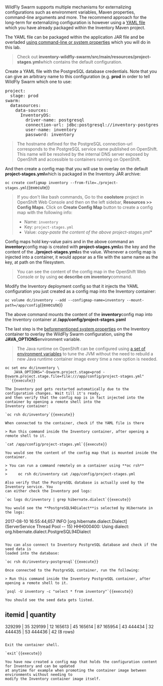 WildFly Swarm supports multiple mechanisms for externalizing configurations such as environment variables, 
Maven properties, command-line arguments and more. The recommend approach for the long-term for externalizing 
configuration is however using a [YAML file](https://reference.wildfly-swarm.io/configuration.html#_using_yaml) 
which you have already packaged within the Inventory Maven project.

The YAML file can be packaged within the application JAR file and be overladed 
[using command-line or system properties](https://wildfly-swarm.gitbooks.io/wildfly-swarm-users-guide/configuration/project_stages.html#_command_line_switches_system_properties) which you will do in this lab.

> Check out **inventory-wildfly-swarm/src/main/resources/project-stages.yml**which contains the default configuration.

Create a YAML file with the PostgreSQL database credentials. Note that you can give an arbitrary 
name to this configuration (e.g. **prod** in order to tell WildFly Swarm which one to use:

<pre class="file" data-filename="./project-stages.yml" data-target="replace">
project:
  stage: prod
swarm:
  datasources:
    data-sources:
      InventoryDS:
        driver-name: postgresql
        connection-url: jdbc:postgresql://inventory-postgresql:5432/inventory
        user-name: inventory
        password: inventory
</pre>

> The hostname defined for the PostgreSQL connection-url corresponds to the PostgreSQL 
> service name published on OpenShift. This name will be resolved by the internal DNS server 
> exposed by OpenShift and accessible to containers running on OpenShift.

And then create a config map that you will use to overlay on the default **project-stages.yml**which is 
packaged in the Inventory JAR archive:

`oc create configmap inventory --from-file=./project-stages.yml`{{execute}}

> If you don't like bash commands, Go to the **coolstore** 
> project in OpenShift Web Console and then on the left sidebar, **Resources >> Config Maps**. Click 
> on **Create Config Map** button to create a config map with the following info:
> 
> * Name: `inventory`
> * Key: `project-stages.yml`
> * Value: *copy-paste the content of the above project-stages.yml**

Config maps hold key-value pairs and in the above command an **inventory**config map 
is created with **project-stages.yml**as the key and the content of the **./project-stages.yml**as the 
value. Whenever a config map is injected into a container, it would appear as a file with the same 
name as the key, at path on the filesystem.

> You can see the content of the config map in the OpenShift Web Console or by 
> using **oc describe cm inventory**command.

Modify the Inventory deployment config so that it injects the YAML configuration you just created as 
a config map into the Inventory container:

`oc volume dc/inventory --add --configmap-name=inventory --mount-path=/app/config`{{execute}}

The above command mounts the content of the **inventory**config map into the Inventory container 
at **/app/config/project-stages.yaml**

The last step is the [beforementioned system properties](https://wildfly-swarm.gitbooks.io/wildfly-swarm-users-guide/configuration/project_stages.html#_command_line_switches_system_properties) on the Inventory container to overlay the 
WildFly Swarm configuration, using the **JAVA_OPTIONS**environment variable. 

> The Java runtime on OpenShift can be configured using 
> [a set of environment variables](https://access.redhat.com/documentation/en-us/red_hat_jboss_middleware_for_openshift/3/html/red_hat_java_s2i_for_openshift/reference#configuration_environment_variables) 
> to tune the JVM without the need to rebuild a new Java runtime container image every time a new option is needed.

```
oc set env dc/inventory \
    JAVA_OPTIONS="-Dswarm.project.stage=prod -Dswarm.project.stage.file=file:///app/config/project-stages.yml"
```{{execute}}

The Inventory pod gets restarted automatically due to the configuration changes. Wait till it's ready, 
and then verify that the config map is in fact injected into the container by opening a remote shell into the 
Inventory container:

`oc rsh dc/inventory`{{execute}}

When connected to the container, check if the YAML file is there

> Run this command inside the Inventory container, after opening a remote shell to it.

`cat /app/config/project-stages.yml`{{execute}}

You would see the content of the config map that is mounted inside the container.

> You can run a command remotely on a container using **oc rsh**
> 
>     oc rsh dc/inventory cat /app/config/project-stages.yml

Also verify that the PostgreSQL database is actually used by the Inventory service. You 
can either check the Inventory pod logs:

`oc logs dc/inventory | grep hibernate.dialect`{{execute}}

You would see the **PostgreSQL94Dialect**is selected by Hibernate in the logs:

```
2017-08-10 16:55:44,657 INFO  [org.hibernate.dialect.Dialect] (ServerService Thread Pool -- 15) HHH000400: Using dialect: org.hibernate.dialect.PostgreSQL94Dialect
```

You can also connect to Inventory PostgreSQL database and check if the seed data is 
loaded into the database:

`oc rsh dc/inventory-postgresql`{{execute}}

Once connected to the PostgreSQL container, run the following:

> Run this command inside the Inventory PostgreSQL container, after opening a remote shell to it.

`psql -U inventory -c "select * from inventory"`{{execute}}

You should see the seed data gets listed.

```
 itemid | quantity
------------------
 329299 |       35
 329199 |       12
 165613 |       45
 165614 |       87
 165954 |       43
 444434 |       32
 444435 |       53
 444436 |       42
(8 rows)
```

Exit the container shell.

`exit`{{execute}}

You have now created a config map that holds the configuration content for Inventory and can be updated 
at anytime for example when promoting the container image between environments without needing to 
modify the Inventory container image itself. 